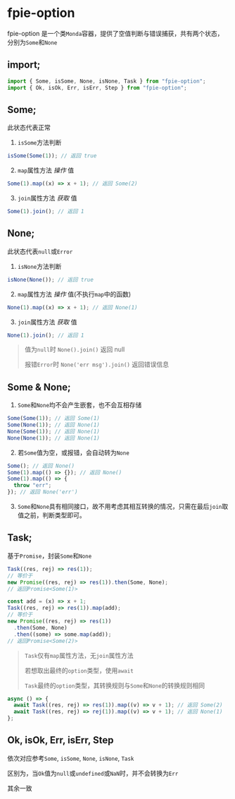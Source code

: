 # fpie-option

fpie-option 是一个类`Monda`容器，提供了空值判断与错误捕获，共有两个状态，分别为`Some`和`None`

## import;

```js
import { Some, isSome, None, isNone, Task } from "fpie-option";
import { Ok, isOk, Err, isErr, Step } from "fpie-option";
```

## Some;

此状态代表正常

1. `isSome`方法判断

```js
isSome(Some(1)); // 返回 true
```

2. `map`属性方法 _操作_ 值

```js
Some(1).map((x) => x + 1); // 返回 Some(2)
```

3. `join`属性方法 _获取_ 值

```js
Some(1).join(); // 返回 1
```

## None;

此状态代表`null`或`Error`

1. `isNone`方法判断

```js
isNone(None()); // 返回 true
```

2. `map`属性方法 _操作_ 值(不执行`map`中的函数)

```js
None(1).map((x) => x + 1); // 返回 None(1)
```

3. `join`属性方法 _获取_ 值

```js
None(1).join(); // 返回 1
```

> 值为`null`时 `None().join()` 返回 null
>
> 报错`Error`时 `None('err msg').join()` 返回错误信息

## Some & None;

1. `Some`和`None`均不会产生嵌套，也不会互相存储

```js
Some(Some(1)); // 返回 Some(1)
Some(None(1)); // 返回 None(1)
None(Some(1)); // 返回 None(1)
None(None(1)); // 返回 None(1)
```

2. 若`Some`值为空，或报错，会自动转为`None`

```js
Some(); // 返回 None()
Some(1).map(() => {}); // 返回 None()
Some(1).map(() => {
  throw "err";
}); // 返回 None('err')
```

3. `Some`和`None`具有相同接口，故不用考虑其相互转换的情况，只需在最后`join`取值之前，判断类型即可。

## Task;

基于`Promise`，封装`Some`和`None`

```js
Task((res, rej) => res(1));
// 等价于
new Promise((res, rej) => res(1)).then(Some, None);
// 返回Promise<Some(1)>
```

```js
const add = (x) => x + 1;
Task((res, rej) => res(1)).map(add);
// 等价于
new Promise((res, rej) => res(1))
  .then(Some, None)
  .then((some) => some.map(add));
// 返回Promise<Some(2)>
```

> `Task`仅有`map`属性方法，无`join`属性方法
>
> 若想取出最终的`option`类型，使用`await`
>
> `Task`最终的`option`类型，其转换规则与`Some`和`None`的转换规则相同

```js
async () => {
  await Task((res, rej) => res(1)).map((v) => v + 1); // 返回 Some(2)
  await Task((res, rej) => rej(1)).map((v) => v + 1); // 返回 None(1)
};
```

## Ok, isOk, Err, isErr, Step

依次对应参考`Some`, `isSome`, `None`, `isNone`, `Task`

区别为，当`Ok`值为`null`或`undefined`或`NaN`时，并不会转换为`Err`

其余一致
